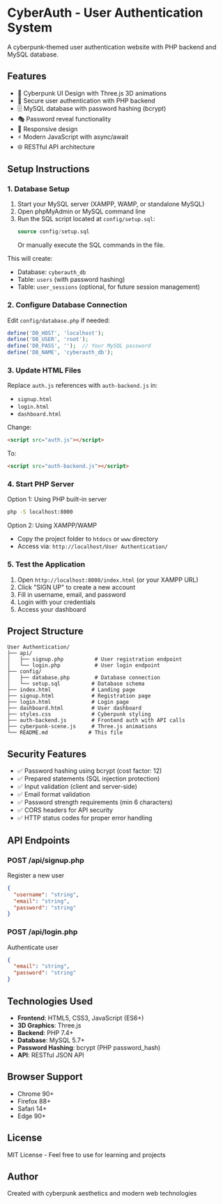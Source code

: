 # CyberAuth - User Authentication System

A cyberpunk-themed user authentication website with PHP backend and MySQL database.

## Features

- 🎨 Cyberpunk UI Design with Three.js 3D animations
- 🔐 Secure user authentication with PHP backend
- 🗄️ MySQL database with password hashing (bcrypt)
- 🎭 Password reveal functionality
- 📱 Responsive design
- ⚡ Modern JavaScript with async/await
- 🌐 RESTful API architecture

## Setup Instructions

### 1. Database Setup

1. Start your MySQL server (XAMPP, WAMP, or standalone MySQL)
2. Open phpMyAdmin or MySQL command line
3. Run the SQL script located at `config/setup.sql`:
   ```sql
   source config/setup.sql
   ```
   Or manually execute the SQL commands in the file.

This will create:
- Database: `cyberauth_db`
- Table: `users` (with password hashing)
- Table: `user_sessions` (optional, for future session management)

### 2. Configure Database Connection

Edit `config/database.php` if needed:
```php
define('DB_HOST', 'localhost');
define('DB_USER', 'root');
define('DB_PASS', '');  // Your MySQL password
define('DB_NAME', 'cyberauth_db');
```

### 3. Update HTML Files

Replace `auth.js` references with `auth-backend.js` in:
- `signup.html`
- `login.html`
- `dashboard.html`

Change:
```html
<script src="auth.js"></script>
```

To:
```html
<script src="auth-backend.js"></script>
```

### 4. Start PHP Server

Option 1: Using PHP built-in server
```bash
php -S localhost:8000
```

Option 2: Using XAMPP/WAMP
- Copy the project folder to `htdocs` or `www` directory
- Access via: `http://localhost/User Authentication/`

### 5. Test the Application

1. Open `http://localhost:8000/index.html` (or your XAMPP URL)
2. Click "SIGN UP" to create a new account
3. Fill in username, email, and password
4. Login with your credentials
5. Access your dashboard

## Project Structure

```
User Authentication/
├── api/
│   ├── signup.php          # User registration endpoint
│   └── login.php           # User login endpoint
├── config/
│   ├── database.php        # Database connection
│   └── setup.sql          # Database schema
├── index.html             # Landing page
├── signup.html            # Registration page
├── login.html             # Login page
├── dashboard.html         # User dashboard
├── styles.css             # Cyberpunk styling
├── auth-backend.js        # Frontend auth with API calls
├── cyberpunk-scene.js     # Three.js animations
└── README.md             # This file
```

## Security Features

- ✅ Password hashing using bcrypt (cost factor: 12)
- ✅ Prepared statements (SQL injection protection)
- ✅ Input validation (client and server-side)
- ✅ Email format validation
- ✅ Password strength requirements (min 6 characters)
- ✅ CORS headers for API security
- ✅ HTTP status codes for proper error handling

## API Endpoints

### POST /api/signup.php
Register a new user
```json
{
  "username": "string",
  "email": "string",
  "password": "string"
}
```

### POST /api/login.php
Authenticate user
```json
{
  "email": "string",
  "password": "string"
}
```

## Technologies Used

- **Frontend**: HTML5, CSS3, JavaScript (ES6+)
- **3D Graphics**: Three.js
- **Backend**: PHP 7.4+
- **Database**: MySQL 5.7+
- **Password Hashing**: bcrypt (PHP password_hash)
- **API**: RESTful JSON API

## Browser Support

- Chrome 90+
- Firefox 88+
- Safari 14+
- Edge 90+

## License

MIT License - Feel free to use for learning and projects

## Author

Created with cyberpunk aesthetics and modern web technologies
